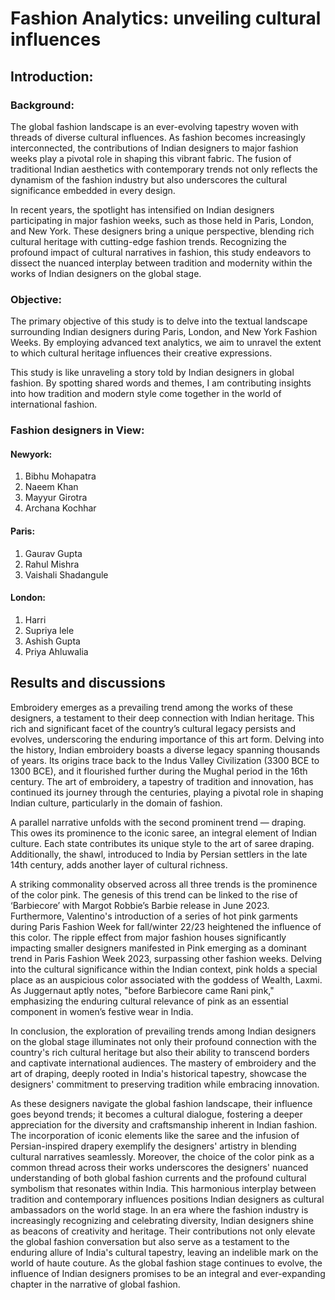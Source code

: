 # Fashion Analytics: unveiling cultural influences
## Introduction:

### Background:
The global fashion landscape is an ever-evolving tapestry woven with threads of diverse cultural influences. As fashion becomes increasingly interconnected, the contributions of Indian designers to major fashion weeks play a pivotal role in shaping this vibrant fabric. The fusion of traditional Indian aesthetics with contemporary trends not only reflects the dynamism of the fashion industry but also underscores the cultural significance embedded in every design.

In recent years, the spotlight has intensified on Indian designers participating in major fashion weeks, such as those held in Paris, London, and New York. These designers bring a unique perspective, blending rich cultural heritage with cutting-edge fashion trends. Recognizing the profound impact of cultural narratives in fashion, this study endeavors to dissect the nuanced interplay between tradition and modernity within the works of Indian designers on the global stage.

### Objective:
The primary objective of this study is to delve into the textual landscape surrounding Indian designers during Paris, London, and New York Fashion Weeks. By employing advanced text analytics, we aim to unravel the extent to which cultural heritage influences their creative expressions.

This study is like unraveling a story told by Indian designers in global fashion. By spotting shared words and themes, I am contributing insights into how tradition and modern style come together in the world of international fashion.

### Fashion designers in View:
#### Newyork:

1. Bibhu Mohapatra
2. Naeem Khan
3. Mayyur Girotra
4. Archana Kochhar

#### Paris:

1. Gaurav Gupta
2. Rahul Mishra
3. Vaishali Shadangule

#### London:

1. Harri
2. Supriya lele
3. Ashish Gupta
4. Priya Ahluwalia




## Results and discussions

Embroidery emerges as a prevailing trend among the works of these designers, a testament to their deep connection with Indian heritage. This rich and significant facet of the country’s cultural legacy persists and evolves, underscoring the enduring importance of this art form. Delving into the history, Indian embroidery boasts a diverse legacy spanning thousands of years. Its origins trace back to the Indus Valley Civilization (3300 BCE to 1300 BCE), and it flourished further during the Mughal period in the 16th century. The art of embroidery, a tapestry of tradition and innovation, has continued its journey through the centuries, playing a pivotal role in shaping Indian culture, particularly in the domain of fashion.

A parallel narrative unfolds with the second prominent trend — draping. This owes its prominence to the iconic saree, an integral element of Indian culture. Each state contributes its unique style to the art of saree draping. Additionally, the shawl, introduced to India by Persian settlers in the late 14th century, adds another layer of cultural richness.

A striking commonality observed across all three trends is the prominence of the color pink. The genesis of this trend can be linked to the rise of ‘Barbiecore’ with Margot Robbie’s Barbie release in June 2023. Furthermore, Valentino's introduction of a series of hot pink garments during Paris Fashion Week for fall/winter 22/23 heightened the influence of this color. The ripple effect from major fashion houses significantly impacting smaller designers manifested in Pink emerging as a dominant trend in Paris Fashion Week 2023, surpassing other fashion weeks.
Delving into the cultural significance within the Indian context, pink holds a special place as an auspicious color associated with the goddess of Wealth, Laxmi. As Juggernaut aptly notes, "before Barbiecore came Rani pink," emphasizing the enduring cultural relevance of pink as an essential component in women’s festive wear in India.

In conclusion, the exploration of prevailing trends among Indian designers on the global stage illuminates not only their profound connection with the country's rich cultural heritage but also their ability to transcend borders and captivate international audiences. The mastery of embroidery and the art of draping, deeply rooted in India's historical tapestry, showcase the designers' commitment to preserving tradition while embracing innovation.

As these designers navigate the global fashion landscape, their influence goes beyond trends; it becomes a cultural dialogue, fostering a deeper appreciation for the diversity and craftsmanship inherent in Indian fashion. The incorporation of iconic elements like the saree and the infusion of Persian-inspired drapery exemplify the designers' artistry in blending cultural narratives seamlessly.
Moreover, the choice of the color pink as a common thread across their works underscores the designers' nuanced understanding of both global fashion currents and the profound cultural symbolism that resonates within India. This harmonious interplay between tradition and contemporary influences positions Indian designers as cultural ambassadors on the world stage.
In an era where the fashion industry is increasingly recognizing and celebrating diversity, Indian designers shine as beacons of creativity and heritage. Their contributions not only elevate the global fashion conversation but also serve as a testament to the enduring allure of India's cultural tapestry, leaving an indelible mark on the world of haute couture. As the global fashion stage continues to evolve, the influence of Indian designers promises to be an integral and ever-expanding chapter in the narrative of global fashion.
